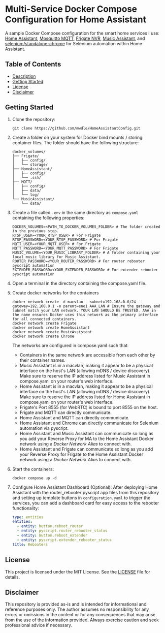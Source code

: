 # Multi-Service Docker Compose Configuration for Home Assistant

A sample Docker Compose configuration for the smart home services I use: [Home Assistant](https://www.home-assistant.io/), [Mosquitto MQTT](https://mosquitto.org/), [Frigate NVR](https://frigate.video/), [Music Assistant](https://music-assistant.io/), and [selenium/standalone-chrome](https://hub.docker.com/r/selenium/standalone-chrome) for Selenium automation within Home Assistant.

## Table of Contents

- [Description](#multi-service-docker-compose-configuration-for-home-assistant)
- [Getting Started](#getting-started)
- [License](#license)
- [Disclaimer](#disclaimer)

## Getting Started

1. Clone the repository:

   ```shell
   git clone https://github.com/mwdle/HomeAssistantConfig.git
   ```

2. Create a folder on your system for Docker bind mounts / storing container files. The folder should have the following structure:

   ```shell
   docker_volumes/
   ├── Frigate/
   │   ├── config/
   │   └── storage/
   ├── HomeAssistant/
   │   ├── config/
   │   └── .ssh/
   ├── MQTT/
   │   ├── config/
   │   ├── data/
   │   └── log/
   └── MusicAssistant/
       └── data/
   ```

3. Create a file called `.env` in the same directory as `compose.yaml` containing the following properties:

   ```properties
   DOCKER_VOLUMES=<PATH_TO_DOCKER_VOLUMES_FOLDER> # The folder created in the previous step.
   RTSP_USER=<YOUR_RTSP_USER> # For Frigate
   RTSP_PASSWORD=<YOUR_RTSP_PASSWORD> # For Frigate
   MQTT_USER=<YOUR_MQTT_USER> # For Frigate
   MQTT_PASSWORD=<YOUR_MQTT_PASSWORD> # For Frigate
   MUSIC_VOLUME=<YOUR_MUSIC_LIBRARY_FOLDER> # A folder containing your local music library for Music Assistant.
   ROUTER_PASSWORD=<YOUR_ROUTER_PASSWORD> # For router rebooter pyscript automation
   EXTENDER_PASSWORD=<YOUR_EXTENDER_PASSWORD> # For extender rebooter pyscript automation
   ```

4. Open a terminal in the directory containing the compose.yaml file.
5. Create docker networks for the containers

   ```shell
   docker network create -d macvlan --subnet=192.168.0.0/24 --gateway=192.168.0.1 -o parent=eno1 AAA_LAN # Ensure the gateway and subnet match your LAN network. YOUR LAN SHOULD BE TRUSTED. AAA in the name ensures Docker uses this network as the primary interface for all connected containers.
   docker network create Frigate
   docker network create HomeAssistant
   docker network create MusicAssistant
   docker network create Chrome
   ```

   The networks are configured in compose.yaml such that:

   - Containers in the same network are accessible from each other by their container names.
   - Music Assistant is in a macvlan, making it appear to be a physical interface on the host's LAN (allowing mDNS / device discovery). Make sure to reserve the IP address listed for Music Assistant in compose.yaml on your router's web interface.
   - Home Assistant is in a macvlan, making it appear to be a physical interface on the host's LAN (allowing mDNS / device discovery). Make sure to reserve the IP address listed for Home Assistant in compose.yaml on your router's web interface.
   - Frigate's Port 8555 (for WebRTC) is bound to port 8555 on the host.
   - Frigate and MQTT can directly communicate.
   - Home Assistant and MQTT can directly communicate.
   - Home Assistant and Chrome can directly communicate for Selenium automation via pyscript.
   - Home Assistant and Music Assistant can communicate so long as you add your Reverse Proxy for MA to the Home Assistant Docker network using a _Docker Network Alias_ to connect with.
   - Home Assistant and Frigate can communicate so long as you add your Reverse Proxy for Frigate to the Home Assistant Docker network using a _Docker Network Alias_ to connect with.

6. Start the containers:

   ```shell
   docker compose up -d
   ```

7. Configure Home Assistant Dashboard (Optional): After deploying Home Assistant with the router_rebooter pyscript app files from this repository and setting up template buttons in `configuration.yaml` to trigger the services, you can add a dashboard card for easy access to the rebooter functionality:

   ```yaml
   type: entities
   entities:
     - entity: button.reboot_router
     - entity: pyscript.router_rebooter_status
     - entity: button.reboot_extender
     - entity: pyscript.extender_rebooter_status
   title: Rebooters
   ```

## License

This project is licensed under the MIT License. See the [LICENSE](LICENSE) file for details.

## Disclaimer

This repository is provided as-is and is intended for informational and reference purposes only. The author assumes no responsibility for any errors or omissions in the content or for any consequences that may arise from the use of the information provided. Always exercise caution and seek professional advice if necessary.
